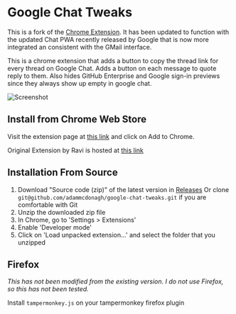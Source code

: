 # Google Chat Tweaks

This is a fork of the [Chrome Extension](https://github.com/bpatra/gchat-copy/tree/cannot_copy_threadid_link). It has been updated to function with the updated Chat PWA recently released by Google that is now more integrated an consistent with the GMail interface.

This is a chrome extension that adds a button to copy the thread link for every thread on Google Chat.
Adds a button on each message to quote reply to them.
Also hides GitHub Enterprise and Google sign-in previews since they always show up empty in google chat.

![Screenshot](https://i.imgur.com/s8NDSmo.gif)

## Install from Chrome Web Store
Visit the extension page at [this link](https://chrome.google.com/webstore/detail/XXXXXXXX) and click on Add to Chrome.

Original Extension by Ravi is hosted at [this link](https://chrome.google.com/webstore/detail/google-chat-thread-links/aogkhbmeeckelbhfemleoajbglamokbc)

## Installation From Source
1. Download "Source code (zip)" of the latest version in [Releases](https://github.com/ganxiyun/gchat-copy/releases)
Or clone `git@github.com/adammcdonagh/google-chat-tweaks.git` if you are comfortable with Git
2. Unzip the downloaded zip file
3. In Chrome, go to 'Settings > Extensions'
4. Enable 'Developer mode'
5. Click on 'Load unpacked extension...' and select the folder that you unzipped

## Firefox

*This has not been modified from the existing version. I do not use Firefox, so this has not been tested.*

Install `tampermonkey.js` on your tampermonkey firefox plugin
